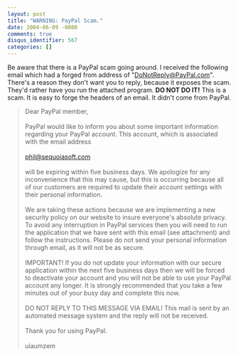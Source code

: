 ```yaml
---
layout: post
title: "WARNING: PayPal Scam."
date: 2004-06-09 -0800
comments: true
disqus_identifier: 567
categories: []
---
```

Be aware that there is a PayPal scam going around. I received the
following email which had a forged from address of
"DoNotReply@PayPal.com". There's a reason they don't want you to reply,
because it exposes the scam. They'd rather have you run the attached
program. **DO NOT DO IT!** This is a scam. It is easy to forge the
headers of an email. It didn't come from PayPal.

> Dear PayPal member,\
>  \
>  PayPal would like to inform you about some important information
> regarding your PayPal account. This account, which is associated with
> the email address\
>  \
>  phil@sequoiasoft.com\
>  \
>  will be expiring within five business days. We apologize for any
> inconvenience that this may cause, but this is occurring because all
> of our customers are required to update their account settings with
> their personal information.\
>  \
>  We are taking these actions because we are implementing a new
> security policy on our website to insure everyone's absolute privacy.
> To avoid any interruption in PayPal services then you will need to run
> the application that we have sent with this email (see attachment) and
> follow the instructions. Please do not send your personal information
> through email, as it will not be as secure.\
>  \
>  IMPORTANT! If you do not update your information with our secure
> application within the next five business days then we will be forced
> to deactivate your account and you will not be able to use your PayPal
> account any longer. It is strongly recommended that you take a few
> minutes out of your busy day and complete this now.\
>  \
>  DO NOT REPLY TO THIS MESSAGE VIA EMAIL! This mail is sent by an
> automated message system and the reply will not be received.\
>  \
>  Thank you for using PayPal.\
>  \
>  uiaumzem

